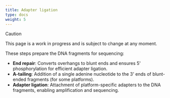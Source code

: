 ```yaml
---
title: Adapter ligation
type: docs
weight: 5
---
```





> [!CAUTION]
> 
> This page is a work in progress and is subject to change at any moment.

These steps prepare the DNA fragments for sequencing:

-   **End repair**: Converts overhangs to blunt ends and ensures 5' phosphorylation for efficient adapter ligation.
-   **A-tailing**: Addition of a single adenine nucleotide to the 3' ends of blunt-ended fragments (for some platforms).
-   **Adapter ligation**: Attachment of platform-specific adapters to the DNA fragments, enabling amplification and sequencing.
